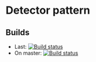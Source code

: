 # Detector pattern
## Builds
- Last: [![Build status](https://ci.appveyor.com/api/projects/status/dinap2l37lmurw9f?svg=true)](https://ci.appveyor.com/project/WebDucer/detectors)
- On master: [![Build status](https://ci.appveyor.com/api/projects/status/dinap2l37lmurw9f?svg=true)](https://ci.appveyor.com/project/WebDucer/detectors)

